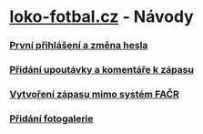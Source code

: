 # <a href="https://loko-fotbal.cz/" target="_blank">loko-fotbal.cz</a> - Návody

### [První přihlášení a změna hesla](./prvni-prihlaseni.md)
### [Přidání upoutávky a komentáře k zápasu](./novinky.md)
### [Vytvoření zápasu mimo systém FAČR](./novy-zapas.md)
### [Přidání fotogalerie](./fotogalerie.md)
